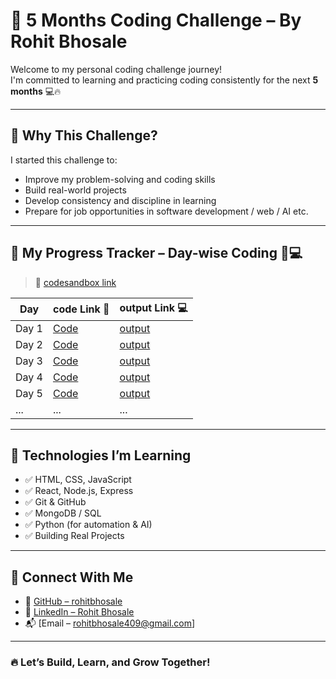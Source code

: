 # 🚀 5 Months Coding Challenge – By Rohit Bhosale

Welcome to my personal coding challenge journey!  
I'm committed to learning and practicing coding consistently for the next **5 months** 💻🔥

---

## 🎯 Why This Challenge?
I started this challenge to:
- Improve my problem-solving and coding skills
- Build real-world projects
- Develop consistency and discipline in learning
- Prepare for job opportunities in software development / web / AI etc.

---

## 📅 My Progress Tracker – Day-wise Coding 🎥💻

> 📌 [codesandbox link](https://codesandbox.io/u/rohitbhosale409)

| Day | code Link 🎥 | output Link 💻 |
|-----|--------------|-------------|
| Day 1 |  [Code](https://codesandbox.io/p/sandbox/sad-lake-85986g) | [output](https://85986g.csb.app/)
| Day 2 |  [Code](https://codesandbox.io/p/sandbox/ng1a-3-sh9369) | [output](https://sh9369.csb.app/)
| Day 3 |  [Code](https://codesandbox.io/p/sandbox/trusting-kare-c7m3ys) | [output](https://c7m3ys.csb.app/)
| Day 4 |  [Code](https://github.com/rohitbhosale/day4-code) | [output](https://github.com/rohitbhosale/day1-code)
| Day 5 |  [Code](https://github.com/rohitbhosale/day5-code) | [output](https://github.com/rohitbhosale/day1-code)
| ... | ... | ... |


---

## 🔧 Technologies I’m Learning

- ✅ HTML, CSS, JavaScript
- ✅ React, Node.js, Express
- ✅ Git & GitHub
- ✅ MongoDB / SQL
- ✅ Python (for automation & AI)
- ✅ Building Real Projects

---

## 📌 Connect With Me

- 🔗 [GitHub – rohitbhosale](https://github.com/rohitbhosale409)
- 💼 [LinkedIn – Rohit Bhosale](https://www.linkedin.com/in/rohitbhosale409/)
- 📬 [Email – rohitbhosale409@gmail.com]

---

### 🔥 Let’s Build, Learn, and Grow Together!


